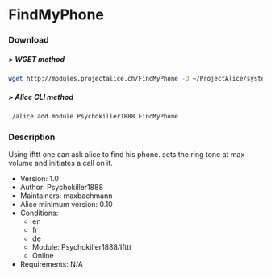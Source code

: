 # FindMyPhone

### Download

##### > WGET method
```bash
wget http://modules.projectalice.ch/FindMyPhone -O ~/ProjectAlice/system/moduleInstallTickets/FindMyPhone.install
```

##### > Alice CLI method
```bash
./alice add module Psychokiller1888 FindMyPhone
```

### Description
Using ifttt one can ask alice to find his phone. sets the ring tone at max volume and initiates a call on it.

- Version: 1.0
- Author: Psychokiller1888
- Maintainers: maxbachmann
- Alice minimum version: 0.10
- Conditions:
  - en
  - fr
  - de
  - Module: Psychokiller1888/Ifttt
  - Online
- Requirements: N/A
